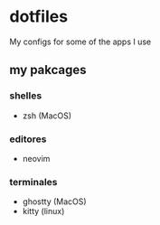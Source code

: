 # dotfiles
My configs for some of the apps I use

## my pakcages 
### shelles
- zsh (MacOS)

### editores
- neovim

### terminales
- ghostty (MacOS)
- kitty (linux)
